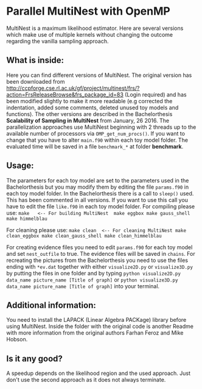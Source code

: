 # Parallel MultiNest with OpenMP
MultiNest is a maximum likelihood estimator. Here are several versions which 
make use of multiple kernels without changing the outcome regarding the vanilla 
sampling approach.

## What is inside:
Here you can find different versions of MultiNest. The original version has been
downloaded from http://ccpforge.cse.rl.ac.uk/gf/project/multinest/frs/?action=FrsReleaseBrowse&frs_package_id=83
(Login required) and has been modified slightly to make it more readable (e.g
corrected the indentation, added some comments, deleted unused toy models and
functions).
The other versions are described in the Bachelorthesis **Scalability of Sampling
in MultiNest** from January, 26 2016.
The parallelization approaches use MultiNest beginning with 2 threads up to
the available number of processors via `OMP_get_num_procs()`. If you want to
change that you have to alter `main.f90` within each toy model folder.
The evaluated time will be saved in a file `benchmark_*` at folder 
**benchmark**.


## Usage:
The parameters for each toy model are set to the parameters used in the
Bachelorthesis but you may modify them by editing the file `params.f90` in each 
toy model folder. 
In the Bachelorthesis there is a call to `sleep()` used. This has been commented
in all versions. If you want to use this call you have to edit the file 
`like.f90` in each toy model folder.
For compiling please use:
``make   <-- For building MultiNest 
make eggbox
make gauss_shell
make himmelblau``

For cleaning please use:
``make clean  <-- For cleaning MultiNest
make clean_eggbox
make clean_gauss_shell
make clean_himmelblau``

For creating evidence files you need to edit `params.f90` for each toy model
and set `nest_outfile` to true. The evidence files will be saved in `chains`.
For recreating the pictures from the Bachelorthesis you need to use the files
ending with `*ev.dat` together with either `visualize2D.py` or 
`visualize3D.py` by putting the files in one folder and by typing
``python visualize2D.py data_name picture_name [Title of graph]``
or
``python visualize3D.py data_name picture_name [Title of graph]``
into your terminal.


## Additional information:
You need to install the LAPACK (Linear Algebra PACKage) library before using
MultiNest.
Inside the folder with the original code is another Readme with more information 
from the original authors Farhan Feroz and Mike Hobson.


## Is it any good?
A speedup depends on the likelihood region and the used approach. Just don't use 
the second approach as it does not always terminate. 
